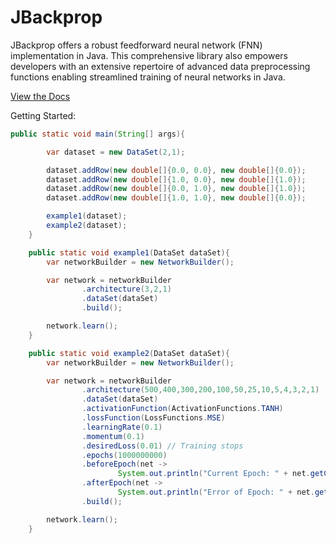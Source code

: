 # JBackprop
JBackprop offers a robust feedforward neural network (FNN) implementation in Java. This comprehensive library also empowers developers with an extensive repertoire of advanced data preprocessing functions enabling streamlined training of neural networks in Java.

[View the Docs](https://kirstenali.github.io/JBackprop/)

Getting Started:

```java
public static void main(String[] args){

        var dataset = new DataSet(2,1);

        dataset.addRow(new double[]{0.0, 0.0}, new double[]{0.0});
        dataset.addRow(new double[]{1.0, 0.0}, new double[]{1.0});
        dataset.addRow(new double[]{0.0, 1.0}, new double[]{1.0});
        dataset.addRow(new double[]{1.0, 1.0}, new double[]{0.0});

        example1(dataset);
        example2(dataset);
    }

    public static void example1(DataSet dataSet){
        var networkBuilder = new NetworkBuilder();

        var network = networkBuilder
                .architecture(3,2,1)
                .dataSet(dataSet)
                .build();

        network.learn();
    }

    public static void example2(DataSet dataSet){
        var networkBuilder = new NetworkBuilder();

        var network = networkBuilder
                .architecture(500,400,300,200,100,50,25,10,5,4,3,2,1)
                .dataSet(dataSet)
                .activationFunction(ActivationFunctions.TANH)
                .lossFunction(LossFunctions.MSE)
                .learningRate(0.1)
                .momentum(0.1)
                .desiredLoss(0.01) // Training stops
                .epochs(1000000000)
                .beforeEpoch(net ->
                        System.out.println("Current Epoch: " + net.getCurrentEpoch()))
                .afterEpoch(net ->
                        System.out.println("Error of Epoch: " + net.getLossOfEpoch() + "\n"))
                .build();

        network.learn();
    }
```

